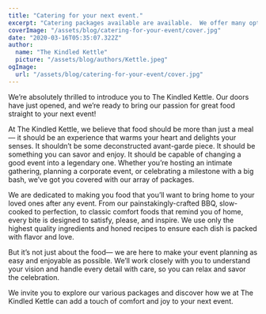 ```yaml
---
title: "Catering for your next event."
excerpt: "Catering packages available are available.  We offer many options to choose from, or you can work with us to build your perfect meal.  To discuss your next event's menu, contact us at <a href=\"tel:+13374049710\" style=\"color:#999999\">337.404.9710</a>"
coverImage: "/assets/blog/catering-for-your-event/cover.jpg"
date: "2020-03-16T05:35:07.322Z"
author:
  name: "The Kindled Kettle"
  picture: "/assets/blog/authors/Kettle.jpeg"
ogImage:
  url: "/assets/blog/catering-for-your-event/cover.jpg"
---
```


We’re absolutely thrilled to introduce you to The Kindled Kettle. Our doors have just opened, and we’re ready to bring our passion for great food straight to your next event!

At The Kindled Kettle, we believe that food should be more than just a meal — it should be an experience that warms your heart and delights your senses. It shouldn’t be some deconstructed avant-garde piece. It should be something you can savor and enjoy. It should be capable of changing a good event into a legendary one. Whether you’re hosting an intimate gathering, planning a corporate event, or celebrating a milestone with a big bash, we’ve got you covered with our array of packages.

We are dedicated to making you food that you’ll want to bring home to your loved ones after any event. From our painstakingly-crafted BBQ, slow-cooked to perfection, to classic comfort foods that remind you of home, every bite is designed to satisfy, please, and inspire. We use only the highest quality ingredients and honed recipes to ensure each dish is packed with flavor and love.

But it’s not just about the food— we are here to make your event planning as easy and enjoyable as possible. We’ll work closely with you to understand your vision and handle every detail with care, so you can relax and savor the celebration. 

We invite you to explore our various packages and discover how we at The Kindled Kettle can add a touch of comfort and joy to your next event.
